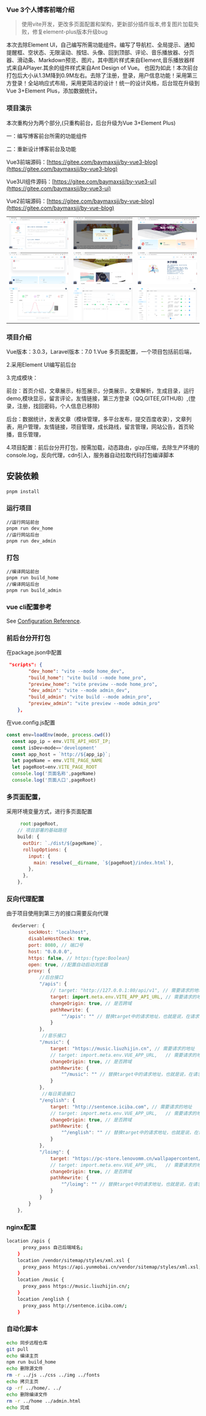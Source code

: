 ### Vue 3个人博客前端介绍
> 使用vite开发，更改多页面配置和架构，更新部分插件版本,修复图片加载失败，修复element-plus版本升级bug

本次去除Element UI，自己编写所需功能组件。编写了导航栏、全局提示、通知提醒框、空状态、无限滚动、按钮、头像、回到顶部、评论、音乐播放器、分页器、滑动条、Markdown预览、图片。其中图片样式来自Element,音乐播放器样式来自APlayer.其余的组件样式来自Ant Design of Vue。
也因为如此！本次前台打包后大小从1.3M降到0.9M左右。去除了注册，登录，用户信息功能！采用第三方登录！全站响应式布局，采用更简洁的设计！统一的设计风格，后台现在升级到Vue 3+Element Plus，添加数据统计。

### 项目演示
本次重构分为两个部分,(只重构前台，后台升级为Vue 3+Element Plus)

一：编写博客前台所需的功能组件

二：重新设计博客前台及功能

Vue3前端源码：[https://gitee.com/baymaxsjj/by-vue3-blog](https://gitee.com/baymaxsjj/by-vue3-blog)

Vue3UI组件源码：[https://gitee.com/baymaxsjj/by-vue3-ui](https://gitee.com/baymaxsjj/by-vue3-ui)

Vue2前端源码：[https://gitee.com/baymaxsjj/by-vue-blog](https://gitee.com/baymaxsjj/by-vue-blog)

<table>
  <tbody>
   <tr>
      <td align="center" valign="middle">
          <img src="./images/AopK2Htyuj.png" >
      </td>
      <td align="center" valign="middle">
          <img src="./images/kVlnSocZgV.png" >
      </td>
        <td align="center" valign="middle">
          <img src="./images/N813v7qfSO.png" >
      </td>
    </tr>
    <tr>
      <td align="center" valign="middle">
          <img src="./images/P10Dj3z1Y6.png" >
      </td>
      <td align="center" valign="middle">
          <img src="./images/UcXTEZez0i.png" >
      </td>
        <td align="center" valign="middle">
          <img src="./images/wLQk7NPRvm.png" >
      </td>
    </tr>
    <tr>
      <td align="center" valign="middle">
          <img src="./images/8169jfLl4y.png" >
      </td>
      <td align="center" valign="middle">
          <img src="./images/fOzqb8BvM2.png" >
      </td>
        <td align="center" valign="middle">
          <img src="./images/luUi7cyJe2.png" >
      </td>
    </tr>
  </tbody>
</table>


### 项目介绍

Vue版本：3.0.3，Laravel版本：7.0
1.Vue 多页面配置，一个项目包括前后端，

2.采用Element UI编写前后台

3.完成模块：

前台：首页介绍，文章展示，标签展示，分类展示，文章解析，生成目录，运行demo,模块显示，留言评论，友情链接，第三方登录（QQ,GITEE,GITHUB）,(登录，注册，找回密码，个人信息已移除)

后台：数据统计，发表文章（模块管理，多平台发布，提交百度收录），文章列表，用户管理，友情链接，项目管理，成长路线，留言管理，网站公告，首页轮播，音乐管理，

4.项目配置：前后台分开打包，按需加载，动态路由，gizp压缩，去除生产环境的console.log，反向代理，cdn引入，服务器自动拉取代码打包编译脚本

## 安装依赖

```
pnpm install
```

### 运行项目

```
//运行网站前台
pnpm run dev_home
//运行网站后台
pnpm run dev_admin
```

### 打包

```
//编译网站前台
pnpm run build_home
//编译网站后台
pnpm run build_admin
```

### vue cli配置参考

See [Configuration Reference](https://cli.vuejs.org/config/).

### 前后台分开打包

在package.json中配置

```json
 "scripts": {
        "dev_home": "vite --mode home_dev",
        "build_home": "vite build --mode home_pro",
        "preview_home": "vite preview --mode home_pro",
        "dev_admin": "vite --mode admin_dev",
        "build_admin": "vite build --mode admin_pro",
        "preview_admin": "vite preview --mode admin_pro"
    },
```

在vue.config.js配置

```js
const env=loadEnv(mode, process.cwd())
  const app_ip = env.VITE_API_HOST_IP;
  const isDev=mode=='development'
  const app_host = `http://${app_ip}`;
  let pageName = env.VITE_PAGE_NAME
  let pageRoot=env.VITE_PAGE_ROOT
  console.log('页面名称',pageName)
  console.log('页面人口',pageRoot)
```

### 多页面配置，
采用环境变量方式，进行多页面配置

```js
	 root:pageRoot,
    // 项目部署的基础路径
    build: {
      outDir: `./dist/${pageName}`,
      rollupOptions: {
        input: {
          main: resolve(__dirname, `${pageRoot}/index.html`),
        },
      },
    },
```



### 反向代理配置

由于项目使用到第三方的接口需要反向代理

```js
  devServer: {
        sockHost: "localhost",
        disableHostCheck: true,
        port: 8080, // 端口号
        host: "0.0.0.0",
        https: false, // https:{type:Boolean}
        open: true, //配置自动启动浏览器
        proxy: {
            //后台接口
            "/apis": {
                // target: "http://127.0.0.1:80/api/v1", // 需要请求的地址
                target: import.meta.env.VITE_APP_API_URL, // 需要请求的地址
                changeOrigin: true, // 是否跨域
                pathRewrite: {
                    "^/apis": "" // 替换target中的请求地址，也就是说，在请求的时候，url用'/proxy'代替'http://ip.taobao.com'
                }
            },
             //音乐接口
            "/music": {
                target: "https://music.liuzhijin.cn", // 需要请求的地址
                // target: import.meta.env.VUE_APP_URL,   // 需要请求的地址
                changeOrigin: true, // 是否跨域
                pathRewrite: {
                    "^/music": "" // 替换target中的请求地址，也就是说，在请求的时候，url用'/proxy'代替'http://ip.taobao.com'
                }
            },
             //每日英语接口
            "/english": {
                target: "http://sentence.iciba.com", // 需要请求的地址
                // target: import.meta.env.VUE_APP_URL,   // 需要请求的地址
                changeOrigin: true, // 是否跨域
                pathRewrite: {
                    "^/english": "" // 替换target中的请求地址，也就是说，在请求的时候，url用'/proxy'代替'http://ip.taobao.com'
                }
            },
            "/loimg": {
                target: "https://pc-store.lenovomm.cn/wallpapercontent/wallpaper/classify/tag_wallpapers", // 需要请求的地址
                // target: import.meta.env.VUE_APP_URL,   // 需要请求的地址
                changeOrigin: true, // 是否跨域
                pathRewrite: {
                    "^/loimg": "" // 替换target中的请求地址，也就是说，在请求的时候，url用'/proxy'代替'http://ip.taobao.com'
                }
            }
        }
    },
```



### nginx配置

```bash
location /apis {        
      proxy_pass 自己后端域名;
    }
    location /vendor/sitemap/styles/xml.xsl {        
      proxy_pass https://api.yunmobai.cn/vendor/sitemap/styles/xml.xsl;
    }
    location /music {
      proxy_pass https://music.liuzhijin.cn/;
    }
    location /english {
      proxy_pass http://sentence.iciba.com/;
    }
```



### 自动化脚本

```sh
echo 同步远程仓库
git pull
echo 编译主页
npm run build_home
echo 删除源文件
rm -r ../js ../css ../img ../fonts
echo 拷贝主页
cp -rf ../home/. ../
echo 删除编译文件
rm -r ../home ../admin.html
echo 完成
```